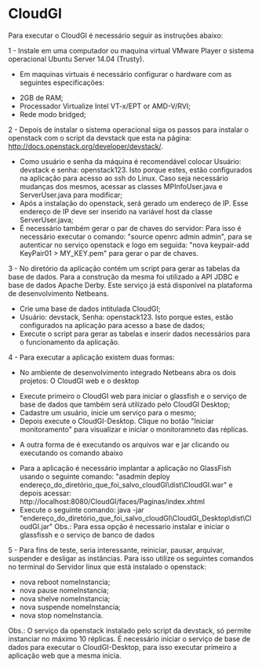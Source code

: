 # CloudGI

Para executar o CloudGI é necessário seguir as instruções abaixo:

1 - Instale em uma computador ou maquina virtual VMware Player o sistema operacional Ubuntu Server 14.04 (Trusty).
- Em maquinas virtuais é necessário configurar o hardware com as seguintes especificações:
* 2GB de RAM;
* Processador Virtualize Intel VT-x/EPT or AMD-V/RVI;
* Rede modo bridged;

2 - Depois de instalar o sistema operacional siga os passos para instalar o openstack com o script da devstack que esta na página: http://docs.openstack.org/developer/devstack/.
* Como usuário e senha da máquina é recomendável colocar Usuário: devstack e senha: openstack123. Isto porque estes, estão configurados na aplicação para acesso ao ssh do Linux. Caso seja necessário mudanças dos mesmos, acessar as classes MPInfoUser.java e ServerUser.java para modificar;
* Após a instalação do openstack, será gerado um endereço de IP. Esse endereço de IP deve ser inserido na variável host da classe ServerUser.java;
* É necessário também gerar o par de chaves do servidor: Para isso é necessário executar o comando: "source openrc admin admin", para se autenticar no serviço openstack e logo em seguida: "nova keypair-add KeyPair01 > MY_KEY.pem" para gerar o par de chaves.

3 - No diretório da aplicação contém um script para gerar as tabelas da base de dados. Para a construção da mesma foi utilizado a API JDBC e base de dados Apache Derby. Este serviço já está disponível na plataforma de desenvolvimento Netbeans. 
* Crie uma base de dados intitulada CloudGI;
* Usuário: devstack, Senha: openstack123. Isto porque estes, estão configurados na aplicação para acesso a base de dados;
* Execute o script para gerar as tabelas e inserir dados necessários para o funcionamento da aplicação.

4 - Para executar a aplicação existem duas formas:
* No ambiente de desenvolvimento integrado Netbeans abra os dois projetos: O CloudGI web e o desktop
- Execute primeiro o CloudGI web para iniciar o glassfish e o serviço de base de dados que também será utilizado pelo CloudGI Desktop;
- Cadastre um usuário, inicie um serviço para o mesmo;
- Depois execute o CloudGI-Desktop. Clique no botão "Iniciar monitoramento" para visualizar e iniciar o monitoramneto das réplicas. 

* A  outra forma de é executando os arquivos war e jar clicando ou executando os comando abaixo
- Para a aplicação é necessário implantar a aplicação no GlassFish usando o seguinte comando: "asadmin deploy endereço_do_diretório_que_foi_salvo_cloudGI\dist\CloudGI.war" e depois acessar: http://localhost:8080/CloudGI/faces/Paginas/index.xhtml
- Execute o seguinte comando: java -jar "endereço_do_diretório_que_foi_salvo_cloudGI\CloudGI_Desktop\dist\CloudGI.jar"
Obs.: Para essa opção é necessario instalar e iniciar o glassfissh e o serviço de banco de dados 

5 - Para fins de teste, seria interessante, reiniciar, pausar, arquivar, suspender e desligar as instâncias. Para isso utilize os seguintes comandos no terminal do Servidor linux que está instalado o openstack:
- nova reboot nomeInstancia;
- nova pause nomeInstancia;
- nova shelve nomeInstancia;
- nova suspende nomeInstancia;
- nova stop nomeInstancia.

Obs.: O serviço da openstack instalado pelo script da devstack, só permite instanciar no máximo 10 réplicas. É necessário iniciar o serviço de base de dados para executar o CloudGI-Desktop, para isso executar primeiro a aplicação web que a mesma inicia.
